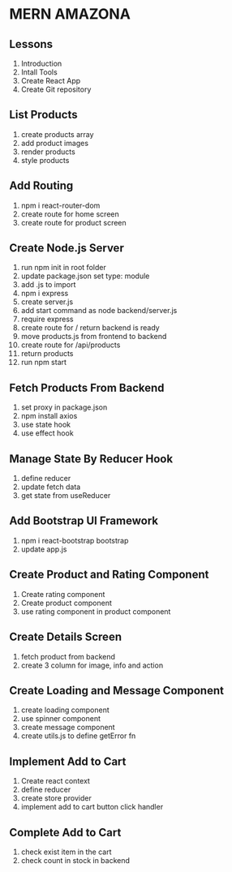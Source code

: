 # MERN AMAZONA

## Lessons

1. Introduction
2. Intall Tools
3. Create React App
4. Create Git repository

## List Products

1. create products array
2. add product images
3. render products
4. style products

## Add Routing

1. npm i react-router-dom
2. create route for home screen
3. create route for product screen

## Create Node.js Server

1. run npm init in root folder
2. update package.json set type: module
3. add .js to import
4. npm i express
5. create server.js
6. add start command as node backend/server.js
7. require express
8. create route for / return backend is ready
9. move products.js from frontend to backend
10. create route for /api/products
11. return products
12. run npm start

## Fetch Products From Backend

1. set proxy in package.json
2. npm install axios
3. use state hook
4. use effect hook

## Manage State By Reducer Hook

1. define reducer
2. update fetch data
3. get state from useReducer

## Add Bootstrap UI Framework

1. npm i react-bootstrap bootstrap
2. update app.js

## Create Product and Rating Component

1. Create rating component
2. Create product component
3. use rating component in product component

## Create Details Screen

1. fetch product from backend
2. create 3 column for image, info and action

## Create Loading and Message Component

1. create loading component
2. use spinner component
3. create message component
4. create utils.js to define getError fn

## Implement Add to Cart

1. Create react context
2. define reducer
3. create store provider
4. implement add to cart button click handler

## Complete Add to Cart

1. check exist item in the cart
2. check count in stock in backend
